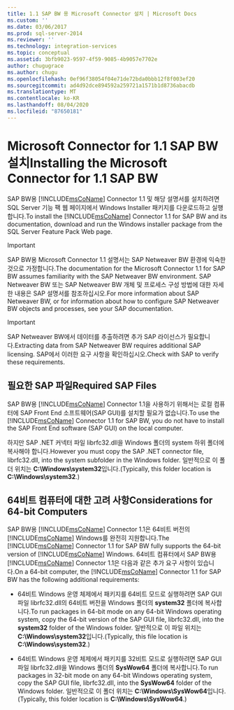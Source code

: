 ```yaml
---
title: 1.1 SAP BW 용 Microsoft Connector 설치 | Microsoft Docs
ms.custom: ''
ms.date: 03/06/2017
ms.prod: sql-server-2014
ms.reviewer: ''
ms.technology: integration-services
ms.topic: conceptual
ms.assetid: 3bfb9023-9597-4f59-9085-4b9057e7702e
author: chugugrace
ms.author: chugu
ms.openlocfilehash: 0ef96f38054f04e71de72bda0bbb12f8f003ef20
ms.sourcegitcommit: ad4d92dce894592a259721a1571b1d8736abacdb
ms.translationtype: MT
ms.contentlocale: ko-KR
ms.lasthandoff: 08/04/2020
ms.locfileid: "87650181"
---
```

# <a name="installing-the-microsoft-connector-for-11-sap-bw"></a><span data-ttu-id="ab11c-102">Microsoft Connector for 1.1 SAP BW 설치</span><span class="sxs-lookup"><span data-stu-id="ab11c-102">Installing the Microsoft Connector for 1.1 SAP BW</span></span>
  <span data-ttu-id="ab11c-103">SAP BW용 [!INCLUDE[msCoName](../includes/msconame-md.md)] Connector 1.1 및 해당 설명서를 설치하려면 SQL Server 기능 팩 웹 페이지에서 Windows Installer 패키지를 다운로드하고 실행합니다.</span><span class="sxs-lookup"><span data-stu-id="ab11c-103">To install the [!INCLUDE[msCoName](../includes/msconame-md.md)] Connector 1.1 for SAP BW and its documentation, download and run the Windows installer package from the SQL Server Feature Pack Web page.</span></span>  
  
> [!IMPORTANT]  
>  <span data-ttu-id="ab11c-104">SAP BW용 Microsoft Connector 1.1 설명서는 SAP Netweaver BW 환경에 익숙한 것으로 가정합니다.</span><span class="sxs-lookup"><span data-stu-id="ab11c-104">The documentation for the Microsoft Connector 1.1 for SAP BW assumes familiarity with the SAP Netweaver BW environment.</span></span> <span data-ttu-id="ab11c-105">SAP Netweaver BW 또는 SAP Netweaver BW 개체 및 프로세스 구성 방법에 대한 자세한 내용은 SAP 설명서를 참조하십시오.</span><span class="sxs-lookup"><span data-stu-id="ab11c-105">For more information about SAP Netweaver BW, or for information about how to configure SAP Netweaver BW objects and processes, see your SAP documentation.</span></span>  
  
> [!IMPORTANT]  
>  <span data-ttu-id="ab11c-106">SAP Netweaver BW에서 데이터를 추출하려면 추가 SAP 라이선스가 필요합니다.</span><span class="sxs-lookup"><span data-stu-id="ab11c-106">Extracting data from SAP Netweaver BW requires additional SAP licensing.</span></span> <span data-ttu-id="ab11c-107">SAP에서 이러한 요구 사항을 확인하십시오.</span><span class="sxs-lookup"><span data-stu-id="ab11c-107">Check with SAP to verify these requirements.</span></span>  
  
## <a name="required-sap-files"></a><span data-ttu-id="ab11c-108">필요한 SAP 파일</span><span class="sxs-lookup"><span data-stu-id="ab11c-108">Required SAP Files</span></span>  
 <span data-ttu-id="ab11c-109">SAP BW용 [!INCLUDE[msCoName](../includes/msconame-md.md)] Connector 1.1을 사용하기 위해서는 로컬 컴퓨터에 SAP Front End 소프트웨어(SAP GUI)를 설치할 필요가 없습니다.</span><span class="sxs-lookup"><span data-stu-id="ab11c-109">To use the [!INCLUDE[msCoName](../includes/msconame-md.md)] Connector 1.1 for SAP BW, you do not have to install the SAP Front End software (SAP GUI) on the local computer.</span></span>  
  
 <span data-ttu-id="ab11c-110">하지만 SAP .NET 커넥터 파일 librfc32.dll을 Windows 폴더의 system 하위 폴더에 복사해야 합니다.</span><span class="sxs-lookup"><span data-stu-id="ab11c-110">However you must copy the SAP .NET connector file, librfc32.dll, into the system subfolder in the Windows folder.</span></span> <span data-ttu-id="ab11c-111">일반적으로 이 폴더 위치는 **C:\Windows\system32**입니다.</span><span class="sxs-lookup"><span data-stu-id="ab11c-111">(Typically, this folder location is **C:\Windows\system32**.)</span></span>  
  
## <a name="considerations-for-64-bit-computers"></a><span data-ttu-id="ab11c-112">64비트 컴퓨터에 대한 고려 사항</span><span class="sxs-lookup"><span data-stu-id="ab11c-112">Considerations for 64-bit Computers</span></span>  
 <span data-ttu-id="ab11c-113">SAP BW용 [!INCLUDE[msCoName](../includes/msconame-md.md)] Connector 1.1은 64비트 버전의 [!INCLUDE[msCoName](../includes/msconame-md.md)] Windows를 완전히 지원합니다.</span><span class="sxs-lookup"><span data-stu-id="ab11c-113">The [!INCLUDE[msCoName](../includes/msconame-md.md)] Connector 1.1 for SAP BW fully supports the 64-bit version of [!INCLUDE[msCoName](../includes/msconame-md.md)] Windows.</span></span> <span data-ttu-id="ab11c-114">64비트 컴퓨터에서 SAP BW용 [!INCLUDE[msCoName](../includes/msconame-md.md)] Connector 1.1은 다음과 같은 추가 요구 사항이 있습니다.</span><span class="sxs-lookup"><span data-stu-id="ab11c-114">On a 64-bit computer, the [!INCLUDE[msCoName](../includes/msconame-md.md)] Connector 1.1 for SAP BW has the following additional requirements:</span></span>  
  
-   <span data-ttu-id="ab11c-115">64비트 Windows 운영 체제에서 패키지를 64비트 모드로 실행하려면 SAP GUI 파일 librfc32.dll의 64비트 버전을 Windows 폴더의 **system32** 폴더에 복사합니다.</span><span class="sxs-lookup"><span data-stu-id="ab11c-115">To run packages in 64-bit mode on any 64-bit Windows operating system, copy the 64-bit version of the SAP GUI file, librfc32.dll, into the **system32** folder of the Windows folder.</span></span> <span data-ttu-id="ab11c-116">일반적으로 이 파일 위치는 **C:\Windows\system32**입니다.</span><span class="sxs-lookup"><span data-stu-id="ab11c-116">(Typically, this file location is **C:\Windows\system32**.)</span></span>  
  
-   <span data-ttu-id="ab11c-117">64비트 Windows 운영 체제에서 패키지를 32비트 모드로 실행하려면 SAP GUI 파일 librfc32.dll을 Windows 폴더의 **SysWow64** 폴더에 복사합니다.</span><span class="sxs-lookup"><span data-stu-id="ab11c-117">To run packages in 32-bit mode on any 64-bit Windows operating system, copy the SAP GUI file, librfc32.dll, into the **SysWow64** folder of the Windows folder.</span></span> <span data-ttu-id="ab11c-118">일반적으로 이 폴더 위치는 **C:\Windows\SysWow64**입니다.</span><span class="sxs-lookup"><span data-stu-id="ab11c-118">(Typically, this folder location is **C:\Windows\SysWow64**.)</span></span>  
  
  
